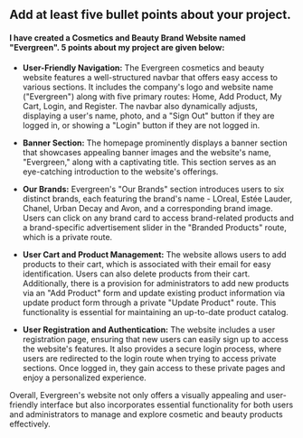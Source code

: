## Add at least five bullet points about your project.

#### I have created a Cosmetics and Beauty Brand Website named "Evergreen". 5 points about my project are given below:

- **User-Friendly Navigation:** The Evergreen cosmetics and beauty website features a well-structured navbar that offers easy access to various sections. It includes the company's logo and website name ("Evergreen") along with five primary routes: Home, Add Product, My Cart, Login, and Register. The navbar also dynamically adjusts, displaying a user's name, photo, and a "Sign Out" button if they are logged in, or showing a "Login" button if they are not logged in.

- **Banner Section:** The homepage prominently displays a banner section that showcases appealing banner images and the website's name, "Evergreen," along with a captivating title. This section serves as an eye-catching introduction to the website's offerings.

- **Our Brands:** Evergreen's "Our Brands" section introduces users to six distinct brands, each featuring the brand's name - LOreal, Estée Lauder, Chanel, Urban Decay and Avon, and a corresponding brand image. Users can click on any brand card to access brand-related products and a brand-specific advertisement slider in the "Branded Products" route, which is a private route.

- **User Cart and Product Management:** The website allows users to add products to their cart, which is associated with their email for easy identification. Users can also delete products from their cart. Additionally, there is a provision for administrators to add new products via an "Add Product" form and update existing product information via update product form through a private "Update Product" route. This functionality is essential for maintaining an up-to-date product catalog.

- **User Registration and Authentication:** The website includes a user registration page, ensuring that new users can easily sign up to access the website's features. It also provides a secure login process, where users are redirected to the login route when trying to access private sections. Once logged in, they gain access to these private pages and enjoy a personalized experience.

Overall, Evergreen's website not only offers a visually appealing and user-friendly interface but also incorporates essential functionality for both users and administrators to manage and explore cosmetic and beauty products effectively.